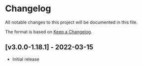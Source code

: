 # Changelog
All notable changes to this project will be documented in this file.

The format is based on [Keep a Changelog].

## [v3.0.0-1.18.1] - 2022-03-15
- Initial release

[Keep a Changelog]: https://keepachangelog.com/en/1.0.0/
